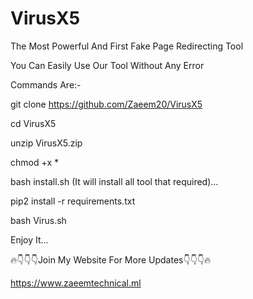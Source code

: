 # VirusX5
The Most Powerful And First Fake Page Redirecting Tool

You Can Easily Use Our Tool Without Any Error

Commands Are:-

git clone https://github.com/Zaeem20/VirusX5

cd VirusX5

unzip VirusX5.zip

chmod +x *

bash install.sh (It will install all tool that required)...

pip2 install -r requirements.txt

bash Virus.sh

Enjoy It...

🔥👇👇👇Join My Website For More Updates👇👇👇🔥

https://www.zaeemtechnical.ml
